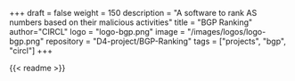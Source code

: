 +++
draft = false
weight = 150
description = "A software to rank AS numbers based on their malicious activities"
title = "BGP Ranking"
author="CIRCL"
logo = "logo-bgp.png"
image = "/images/logos/logo-bgp.png"
repository = "D4-project/BGP-Ranking"
tags = ["projects", "bgp", "circl"]
+++

{{< readme >}}
